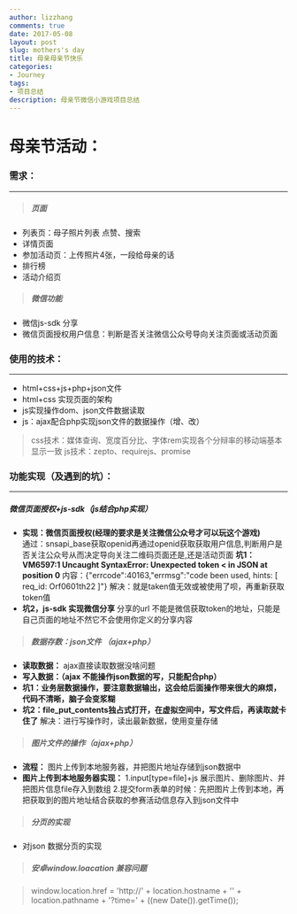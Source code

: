 ```yaml
---
author: lizzhang
comments: true
date: 2017-05-08
layout: post
slug: mothers's day
title: 母亲母亲节快乐
categories:
- Journey
tags:
- 项目总结
description: 母亲节微信小游戏项目总结
---
```


# 母亲节活动：

### 需求：
----
>##### 页面
* 列表页：母子照片列表 点赞、搜索
* 详情页面
* 参加活动页：上传照片4张，一段给母亲的话
* 排行榜
* 活动介绍页

>##### 微信功能
* 微信js-sdk 分享
* 微信页面授权用户信息：判断是否关注微信公众号导向关注页面或活动页面

### 使用的技术：
----
* html+css+js+php+json文件
* html+css 实现页面的架构
* js实现操作dom、json文件数据读取
* js：ajax配合php实现json文件的数据操作（增、改）
> css技术：媒体查询、宽度百分比、字体rem实现各个分辩率的移动端基本显示一致
> js技术：zepto、requirejs、promise

### 功能实现（及遇到的坑）：
----
##### 微信页面授权+js-sdk（js结合php实现） #####
* **实现：微信页面授权(经理的要求是关注微信公众号才可以玩这个游戏)**  
通过：snsapi_base获取openid再通过openid获取获取用户信息,判断用户是否关注公众号从而决定导向关注二维码页面还是,还是活动页面
        **坑1：VM6597:1 Uncaught SyntaxError: Unexpected token < in JSON at position 0**
    内容：{"errcode":40163,"errmsg":"code been used, hints: [ req_id: Orf0601th22 ]"}
     解决：就是taken值无效或被使用了呗，再重新获取token值
* **坑2，js-sdk 实现微信分享**
    分享的url 不能是微信获取token的地址，只能是自己页面的地址不然它不会使用你定义的分享内容

>##### 数据存数：json文件 （ajax+php）

* **读取数据：**
ajax直接读取数据没啥问题
* **写入数据：（ajax 不能操作json数据的写，只能配合php）**
* **坑1：业务层数据操作，要注意数据输出，这会给后面操作带来很大的麻烦，代码不清晰，脑子会变浆糊**
* **坑2：file_put_contents独占式打开，在虚拟空间中，写文件后，再读取就卡住了**
 解决：进行写操作时，读出最新数据，使用变量存储
>
>
>##### 图片文件的操作（ajax+php）
* **流程：**
    图片上传到本地服务器，并把图片地址存储到json数据中
* **图片上传到本地服务器实现：**
    1.input[type=file]+js 展示图片、删除图片、并把图片信息file存入到数组
    2.提交form表单的时候：先把图片上传到本地，再把获取到的图片地址结合获取的参赛活动信息存入到json文件中  

>##### 分页的实现
* 对json 数据分页的实现

>##### 安卓window.loacation 兼容问题    

> 
>window.location.href = 'http://' + location.hostname + '' + location.pathname + '?time=' + ((new Date()).getTime());


